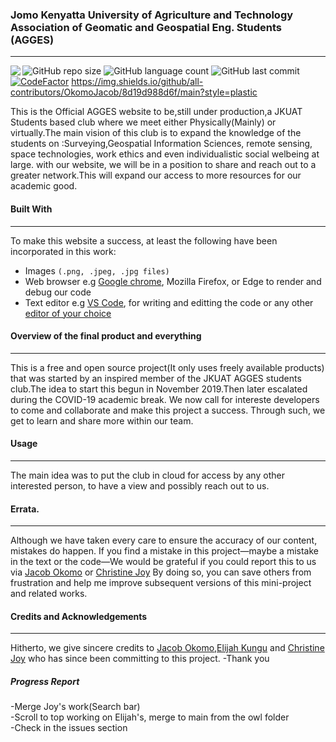 ### Jomo Kenyatta University of Agriculture and Technology Association of Geomatic and Geospatial Eng. Students (AGGES) 
<hr>

<img align="left" src="https://img.shields.io/badge/License-Apache%202.0-blue.svg">![GitHub repo size](https://img.shields.io/github/repo-size/OkomoJacob/8d19d988d6f?color=brightgreen&style=plastic) ![GitHub language count](https://img.shields.io/github/languages/count/OkomoJacob/8d19d988d6f?&style=plastic&color=brightgreen) ![GitHub last commit](https://img.shields.io/github/last-commit/OkomoJacob/8d19d988d6f?style=plastic&color=brightgreen)
[![CodeFactor](https://www.codefactor.io/repository/github/OkomoJacob/8d19d988d6f/)](https://www.codefactor.io/repository/github/OkomoJacob/8d19d988d6f)
https://img.shields.io/github/all-contributors/OkomoJacob/8d19d988d6f/main?style=plastic

This is the Official AGGES website to be,still under production,a JKUAT Students based club where we meet either Physically(Mainly) or virtually.The main vision of this club is to expand the knowledge of the students on :Surveying,Geospatial Information Sciences, remote sensing, space technologies, work ethics and even individualistic social welbeing at large.
with our website, we will be in a position to share and reach out to a greater network.This will expand our access to more resources for our academic good.


#### Built With
<hr>
To make this website a success, at least the following have been incorporated in this work:

  * Images ```(.png, .jpeg, .jpg files)```
  * Web browser e.g [Google chrome](http://google.com/), Mozilla Firefox, or Edge to render and debug our code
  * Text editor e.g [VS Code](), for writing and editting the code or any other [editor of your choice]()

#### Overview of the final product and everything
<hr>

This is a free and open source project(It only uses freely available products) that was started by an inspired member of the JKUAT AGGES students club.The idea to start this begun in November 2019.Then later escalated during the COVID-19 academic break.
We now call for intereste developers to come and collaborate and make this project a success.
Through such, we get to learn and share more within our team.


#### Usage
<hr>

The main idea was to put the club in cloud for access by any other interested person, to have a view and possibly reach out to us.

#### Errata.
<hr>

Although we have taken every care to ensure the accuracy of our content, mistakes
do happen. If you find a mistake in this project—maybe a mistake in the text or
the code—We would be grateful if you could report this to us via [Jacob Okomo](https://okomojacob.herokuapp.com) or [Christine Joy](https://github.com/JoyChristine) By doing so, you can
save others from frustration and help me improve subsequent versions of this mini-project and related works. 

#### Credits and Acknowledgements
<hr>

Hitherto, we give sincere credits to [Jacob Okomo](https://okomojacob.herokuapp.com),[Elijah Kungu](https://github.com/ELIJAHKUNGU) and [Christine Joy](https://github.com/JoyChristine) who has since been committing to this project.
-Thank you

##### Progress Report
-Merge Joy's work(Search bar) <br>
-Scroll to top working on Elijah's, merge to main from the owl folder <br>
-Check in the issues section <br>
